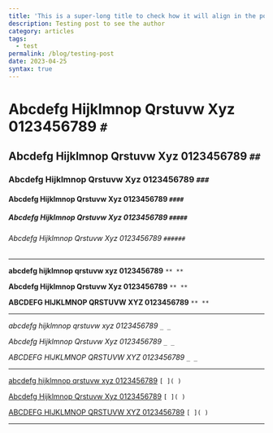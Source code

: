 ```yaml
---
title: 'This is a super-long title to check how it will align in the post card: Volume 2, Part XXIII'
description: Testing post to see the author
category: articles
tags:
  - test
permalink: /blog/testing-post
date: 2023-04-25
syntax: true
---
```



# Abcdefg Hijklmnop Qrstuvw Xyz 0123456789 `# `
## Abcdefg Hijklmnop Qrstuvw Xyz 0123456789 `## `
### Abcdefg Hijklmnop Qrstuvw Xyz 0123456789 `### `
#### Abcdefg Hijklmnop Qrstuvw Xyz 0123456789 `#### `
##### Abcdefg Hijklmnop Qrstuvw Xyz 0123456789 `##### `
###### Abcdefg Hijklmnop Qrstuvw Xyz 0123456789 `###### `

---

**abcdefg hijklmnop qrstuvw xyz 0123456789** `** **`

**Abcdefg Hijklmnop Qrstuvw Xyz 0123456789** `** **`

**ABCDEFG HIJKLMNOP QRSTUVW XYZ 0123456789** `** **`

---

_abcdefg hijklmnop qrstuvw xyz 0123456789_ `_ _`

_Abcdefg Hijklmnop Qrstuvw Xyz 0123456789_ `_ _`

_ABCDEFG HIJKLMNOP QRSTUVW XYZ 0123456789_ `_ _`

---

[abcdefg hijklmnop qrstuvw xyz 0123456789](https://wikipedia.org/) `[ ]( )`

[Abcdefg Hijklmnop Qrstuvw Xyz 0123456789](https://wikipedia.org/) `[ ]( )`

[ABCDEFG HIJKLMNOP QRSTUVW XYZ 0123456789](https://wikipedia.org/) `[ ]( )`

<a></a>

---







<!-- абвгдеёжзийклмнопрстуфхцчшщъыьэюя -->
<!-- АБВГДЕЁЖЗИЙКЛМНОПРСТУФХЦЧШЩЪЫЬЭЮЯ -->
<!-- αβγδεζηθικλμνξοπρστυφχψω -->
<!-- ΑΒΓΔΕΖΗΘΙΚΛΜΝΞΟΠΡΣΤΥΦΧΨΩ -->